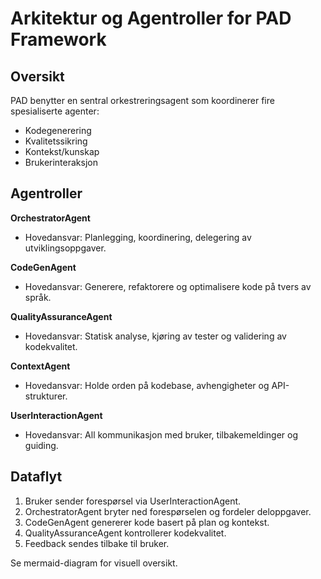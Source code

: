# Arkitektur og Agentroller for PAD Framework

## Oversikt

PAD benytter en sentral orkestreringsagent som koordinerer fire spesialiserte agenter:
- Kodegenerering
- Kvalitetssikring
- Kontekst/kunskap
- Brukerinteraksjon

## Agentroller

**OrchestratorAgent**
- Hovedansvar: Planlegging, koordinering, delegering av utviklingsoppgaver.

**CodeGenAgent**
- Hovedansvar: Generere, refaktorere og optimalisere kode på tvers av språk.

**QualityAssuranceAgent**
- Hovedansvar: Statisk analyse, kjøring av tester og validering av kodekvalitet.

**ContextAgent**
- Hovedansvar: Holde orden på kodebase, avhengigheter og API-strukturer.

**UserInteractionAgent**
- Hovedansvar: All kommunikasjon med bruker, tilbakemeldinger og guiding.

## Dataflyt

1. Bruker sender forespørsel via UserInteractionAgent.
2. OrchestratorAgent bryter ned forespørselen og fordeler deloppgaver.
3. CodeGenAgent genererer kode basert på plan og kontekst.
4. QualityAssuranceAgent kontrollerer kodekvalitet.
5. Feedback sendes tilbake til bruker.

Se mermaid-diagram for visuell oversikt.
